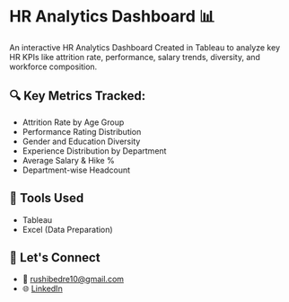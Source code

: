 # HR Analytics Dashboard 📊

An interactive HR Analytics Dashboard Created in Tableau to analyze key HR KPIs like attrition rate, performance, salary trends, diversity, and workforce composition.

## 🔍 Key Metrics Tracked:
- Attrition Rate by Age Group
- Performance Rating Distribution
- Gender and Education Diversity
- Experience Distribution by Department
- Average Salary & Hike %
- Department-wise Headcount

## 📌 Tools Used
- Tableau
- Excel (Data Preparation)

## 🤝 Let's Connect
- 📧 rushibedre10@gmail.com
- 🌐 [LinkedIn](http://www.linkedin.com/in/rushikesh-bedre)
